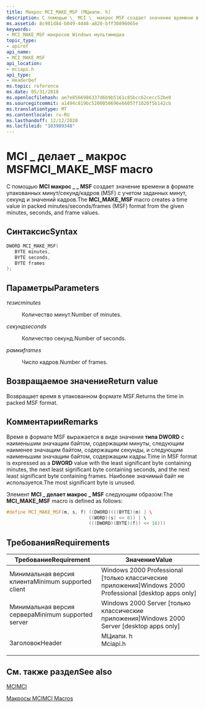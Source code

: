 ```yaml
---
title: Макрос MCI_MAKE_MSF (МЦиапи. h)
description: С помощью \_ MCI \_ макрос MSF создает значение времени в формате упакованных минут/секунд/кадров (MSF) с учетом заданных минут, секунд и значений кадров.
ms.assetid: 8c981d84-b049-4448-a820-bff30896065e
keywords:
- MCI_MAKE_MSF макросов Windows мультимедиа
topic_type:
- apiref
api_name:
- MCI_MAKE_MSF
api_location:
- mciapi.h
api_type:
- HeaderDef
ms.topic: reference
ms.date: 05/31/2018
ms.openlocfilehash: ae7e8566986337d6b9b5161c85bcc62cecc52be0
ms.sourcegitcommit: a1494c819bc5200050696e66057f1020f5b142cb
ms.translationtype: MT
ms.contentlocale: ru-RU
ms.lasthandoff: 12/12/2020
ms.locfileid: "103989348"
---
```

# <a name="mci_make_msf-macro"></a><span data-ttu-id="246dd-104">MCI \_ делает \_ макрос MSF</span><span class="sxs-lookup"><span data-stu-id="246dd-104">MCI\_MAKE\_MSF macro</span></span>

<span data-ttu-id="246dd-105">С помощью **MCI макрос \_ \_ MSF** создает значение времени в формате упакованных минут/секунд/кадров (MSF) с учетом заданных минут, секунд и значений кадров.</span><span class="sxs-lookup"><span data-stu-id="246dd-105">The **MCI\_MAKE\_MSF** macro creates a time value in packed minutes/seconds/frames (MSF) format from the given minutes, seconds, and frame values.</span></span>

## <a name="syntax"></a><span data-ttu-id="246dd-106">Синтаксис</span><span class="sxs-lookup"><span data-stu-id="246dd-106">Syntax</span></span>


```C++
DWORD MCI_MAKE_MSF(
   BYTE minutes,
   BYTE seconds,
   BYTE frames
);
```



## <a name="parameters"></a><span data-ttu-id="246dd-107">Параметры</span><span class="sxs-lookup"><span data-stu-id="246dd-107">Parameters</span></span>

<dl> <dt>

<span data-ttu-id="246dd-108">*тезис*</span><span class="sxs-lookup"><span data-stu-id="246dd-108">*minutes*</span></span> 
</dt> <dd>

<span data-ttu-id="246dd-109">Количество минут.</span><span class="sxs-lookup"><span data-stu-id="246dd-109">Number of minutes.</span></span>

</dd> <dt>

<span data-ttu-id="246dd-110">*секунд*</span><span class="sxs-lookup"><span data-stu-id="246dd-110">*seconds*</span></span> 
</dt> <dd>

<span data-ttu-id="246dd-111">Количество секунд.</span><span class="sxs-lookup"><span data-stu-id="246dd-111">Number of seconds.</span></span>

</dd> <dt>

<span data-ttu-id="246dd-112">*рамки*</span><span class="sxs-lookup"><span data-stu-id="246dd-112">*frames*</span></span> 
</dt> <dd>

<span data-ttu-id="246dd-113">Число кадров.</span><span class="sxs-lookup"><span data-stu-id="246dd-113">Number of frames.</span></span>

</dd> </dl>

## <a name="return-value"></a><span data-ttu-id="246dd-114">Возвращаемое значение</span><span class="sxs-lookup"><span data-stu-id="246dd-114">Return value</span></span>

<span data-ttu-id="246dd-115">Возвращает время в упакованном формате MSF.</span><span class="sxs-lookup"><span data-stu-id="246dd-115">Returns the time in packed MSF format.</span></span>

## <a name="remarks"></a><span data-ttu-id="246dd-116">Комментарии</span><span class="sxs-lookup"><span data-stu-id="246dd-116">Remarks</span></span>

<span data-ttu-id="246dd-117">Время в формате MSF выражается в виде значения **типа DWORD** с наименьшим значащим байтом, содержащим минуты, следующим наименее значащим байтом, содержащим секунды, и следующим наименьшим значащим байтом, содержащим кадры.</span><span class="sxs-lookup"><span data-stu-id="246dd-117">Time in MSF format is expressed as a **DWORD** value with the least significant byte containing minutes, the next least significant byte containing seconds, and the next least significant byte containing frames.</span></span> <span data-ttu-id="246dd-118">Наиболее значимый байт не используется.</span><span class="sxs-lookup"><span data-stu-id="246dd-118">The most significant byte is unused.</span></span>

<span data-ttu-id="246dd-119">Элемент **MCI \_ делает макрос \_ MSF** следующим образом:</span><span class="sxs-lookup"><span data-stu-id="246dd-119">The **MCI\_MAKE\_MSF** macro is defined as follows:</span></span>


```C++
#define MCI_MAKE_MSF(m, s, f) ((DWORD)(((BYTE)(m) | \ 
                              ((WORD)(s) << 8)) | \ 
                              (((DWORD)(BYTE)(f)) << 16))) 
```



## <a name="requirements"></a><span data-ttu-id="246dd-120">Требования</span><span class="sxs-lookup"><span data-stu-id="246dd-120">Requirements</span></span>



| <span data-ttu-id="246dd-121">Требование</span><span class="sxs-lookup"><span data-stu-id="246dd-121">Requirement</span></span> | <span data-ttu-id="246dd-122">Значение</span><span class="sxs-lookup"><span data-stu-id="246dd-122">Value</span></span> |
|-------------------------------------|-------------------------------------------------------------------------------------|
| <span data-ttu-id="246dd-123">Минимальная версия клиента</span><span class="sxs-lookup"><span data-stu-id="246dd-123">Minimum supported client</span></span><br/> | <span data-ttu-id="246dd-124">Windows 2000 Professional \[только классические приложения\]</span><span class="sxs-lookup"><span data-stu-id="246dd-124">Windows 2000 Professional \[desktop apps only\]</span></span><br/>                          |
| <span data-ttu-id="246dd-125">Минимальная версия сервера</span><span class="sxs-lookup"><span data-stu-id="246dd-125">Minimum supported server</span></span><br/> | <span data-ttu-id="246dd-126">Windows 2000 Server \[только классические приложения\]</span><span class="sxs-lookup"><span data-stu-id="246dd-126">Windows 2000 Server \[desktop apps only\]</span></span><br/>                                |
| <span data-ttu-id="246dd-127">Заголовок</span><span class="sxs-lookup"><span data-stu-id="246dd-127">Header</span></span><br/>                   | <dl> <span data-ttu-id="246dd-128"><dt>МЦиапи. h</dt></span><span class="sxs-lookup"><span data-stu-id="246dd-128"><dt>Mciapi.h</dt></span></span> </dl> |



## <a name="see-also"></a><span data-ttu-id="246dd-129">См. также раздел</span><span class="sxs-lookup"><span data-stu-id="246dd-129">See also</span></span>

<dl> <dt>

[<span data-ttu-id="246dd-130">MCI</span><span class="sxs-lookup"><span data-stu-id="246dd-130">MCI</span></span>](mci.md)
</dt> <dt>

[<span data-ttu-id="246dd-131">Макросы MCI</span><span class="sxs-lookup"><span data-stu-id="246dd-131">MCI Macros</span></span>](mci-macros.md)
</dt> </dl>

 

 





